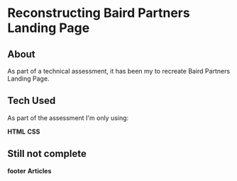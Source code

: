# Reconstructing Baird Partners Landing Page 

## About 

As part of a technical assessment, it has been my to recreate Baird Partners Landing Page.

## Tech Used

As part of the assessment I'm only using:

**HTML**
**CSS**

## Still not complete 

**footer**
**Articles**

